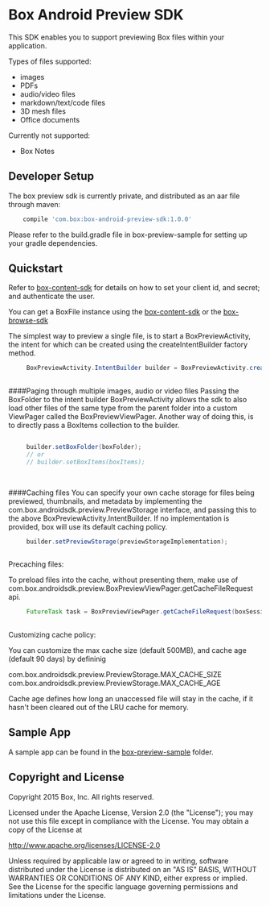 Box Android Preview SDK
==============
This SDK enables you to support previewing Box files within your application.

Types of files supported:
- images
- PDFs
- audio/video files
- markdown/text/code files
- 3D mesh files
- Office documents

Currently not supported:
- Box Notes

Developer Setup
--------------
The box preview sdk is currently private, and distributed as an aar file through maven:
```gradle
    compile 'com.box:box-android-preview-sdk:1.0.0'
```

Please refer to the build.gradle file in box-preview-sample for setting up your gradle dependencies.


Quickstart
--------------
Refer to  [box-content-sdk](https://github.com/box/box-android-content-sdk) for details on how to set your client id, and secret;
and authenticate the user.

You can get a BoxFile instance using the [box-content-sdk](https://github.com/box/box-android-content-sdk) 
or the [box-browse-sdk](https://github.com/box/box-android-browse-sdk) 

The simplest way to preview a single file, is to start a BoxPreviewActivity, the intent for which can be created using the createIntentBuilder factory method.
```java
     BoxPreviewActivity.IntentBuilder builder = BoxPreviewActivity.createIntentBuilder(this, boxSession, boxFile);
              
```

####Paging through multiple images, audio or video files
Passing the BoxFolder to the intent builder BoxPreviewActivity allows the sdk to also load other files
of the same type from the parent folder into a custom ViewPager called the BoxPreviewViewPager. 
Another way of doing this, is to directly pass a BoxItems collection to the builder.

```java

     builder.setBoxFolder(boxFolder);
     // or
     // builder.setBoxItems(boxItems);
             
  
```

####Caching files
You can specify your own cache storage for files being previewed, thumbnails, and metadata by implementing the com.box.androidsdk.preview.PreviewStorage interface, and passing this to the above BoxPreviewActivity.IntentBuilder. If no implementation is provided, box will use its default caching policy. 

```java
     builder.setPreviewStorage(previewStorageImplementation);
     
```
Precaching files:

To preload files into the cache, without presenting them, make use of com.box.androidsdk.preview.BoxPreviewViewPager.getCacheFileRequest api.

```java
     FutureTask task = BoxPreviewViewPager.getCacheFileRequest(boxSession, previewStorage, boxFile);
     
```
Customizing cache policy:

You can customize the max cache size (default 500MB), and cache age (default 90 days) by defininig

com.box.androidsdk.preview.PreviewStorage.MAX_CACHE_SIZE 
com.box.androidsdk.preview.PreviewStorage.MAX_CACHE_AGE

Cache age defines how long an unaccessed file will stay in the cache, if it hasn't been cleared out of the LRU cache for memory.


Sample App
--------------
A sample app can be found in the [box-preview-sample](https://github.com/box/box-android-preview-sdk-release) folder.

Copyright and License
--------------
Copyright 2015 Box, Inc. All rights reserved.

Licensed under the Apache License, Version 2.0 (the "License"); you may not use this file except in compliance with the License. You may obtain a copy of the License at

http://www.apache.org/licenses/LICENSE-2.0

Unless required by applicable law or agreed to in writing, software distributed under the License is distributed on an "AS IS" BASIS, WITHOUT WARRANTIES OR CONDITIONS OF ANY KIND, either express or implied. See the License for the specific language governing permissions and limitations under the License.
